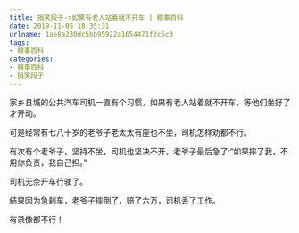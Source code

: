 ```yaml
---
title: 搞笑段子->如果有老人站着就不开车 | 糗事百科
date: 2019-11-05 18:35:31
urlname: 1ae8a230dc5bb95922a1654471f2c6c3
tags: 
- 糗事百科
categories:
- 糗事百科
- 搞笑段子
---
```

家乡县城的公共汽车司机一直有个习惯，如果有老人站着就不开车，等他们坐好了才开动。

可是经常有七八十岁的老爷子老太太有座也不坐，司机怎样劝都不行。

有次有个老爷子，坚持不坐，司机也坚决不开，老爷子最后急了:“如果摔了我，不用你负责，我自己担。”

司机无奈开车行驶了。

结果因为急刹车，老爷子摔倒了，赔了六万，司机丢了工作。

有录像都不行！


